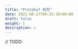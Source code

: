 ```yaml
---
title: "Protobuf 规范"
date: 2021-08-27T09:35:18+08:00
draft: false
weight: 1
description: >
---
```


// TODO

